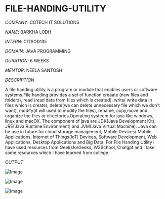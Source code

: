 # FILE-HANDING-UTILITY

*COMPANY*: COTECH IT SOLUTIONS

*NAME*: BARKHA LODH

*INTERN*: CITSOD135

*DOMAIN*: JAVA PROGRAMMING

*DURATION*: 6 WEEKS

*MENTOR*: NEELA SANTOSH

*DESCRIPTION*

A file handing utility is a program or module that enables users or software systems.File handing provides a set of function creaate (new files and folders), read (read data from files which is created), write( write data in files which is create), delete(we can delete unnecessary file which we don't want), modify(it will used to modify the files), rename, copy,move and organize the files or directories.Operating systeem for java like windows, linux and macOX. The component of java are JDK(Java Development Kit), JRE(Java Runtime Environment) and JVM(Java Virtual Machine). Java can be use in future for cloud storage management, Mobile Devices/ Mobile Applications, Internet of Things(IoT) Devices, Software Development, Web Applications, Desktop Applications and Big Data. For File Handing Utility I have used resources from GeeksforGeeks, W3School, Chatgpt and I take some resources which I have learned from college.

*OUTPUT*



![Image](https://github.com/user-attachments/assets/8bd2974d-6fd2-48f9-82e2-fdf014a84e15)

![Image](https://github.com/user-attachments/assets/07761f03-a4b1-4ed3-b2f0-f6cc5f348eea)

![Image](https://github.com/user-attachments/assets/847ddecb-696b-4c62-b6b9-08745652aa19)

